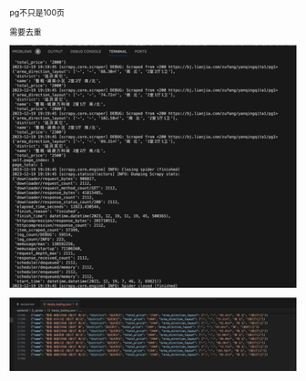 pg不只是100页

需要去重

![1702984898249](image/record/1702984898249.png)

![1702984958318](image/record/1702984958318.png)
